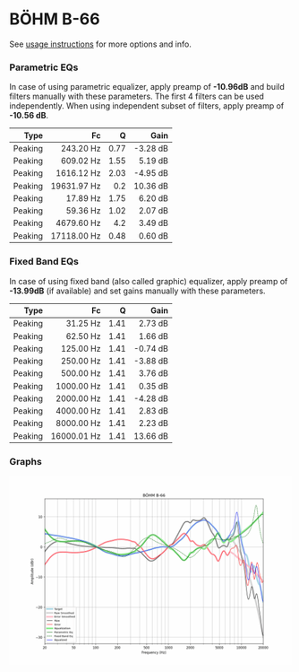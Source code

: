 # BÖHM B-66
See [usage instructions](https://github.com/jaakkopasanen/AutoEq#usage) for more options and info.

### Parametric EQs
In case of using parametric equalizer, apply preamp of **-10.96dB** and build filters manually
with these parameters. The first 4 filters can be used independently.
When using independent subset of filters, apply preamp of **-10.56 dB**.

| Type    | Fc          |    Q | Gain     |
|--------:|------------:|-----:|---------:|
| Peaking | 243.20 Hz   | 0.77 | -3.28 dB |
| Peaking | 609.02 Hz   | 1.55 | 5.19 dB  |
| Peaking | 1616.12 Hz  | 2.03 | -4.95 dB |
| Peaking | 19631.97 Hz | 0.2  | 10.36 dB |
| Peaking | 17.89 Hz    | 1.75 | 6.20 dB  |
| Peaking | 59.36 Hz    | 1.02 | 2.07 dB  |
| Peaking | 4679.60 Hz  | 4.2  | 3.49 dB  |
| Peaking | 17118.00 Hz | 0.48 | 0.60 dB  |

### Fixed Band EQs
In case of using fixed band (also called graphic) equalizer, apply preamp of **-13.99dB**
(if available) and set gains manually with these parameters.

| Type    | Fc          |    Q | Gain     |
|--------:|------------:|-----:|---------:|
| Peaking | 31.25 Hz    | 1.41 | 2.73 dB  |
| Peaking | 62.50 Hz    | 1.41 | 1.66 dB  |
| Peaking | 125.00 Hz   | 1.41 | -0.74 dB |
| Peaking | 250.00 Hz   | 1.41 | -3.88 dB |
| Peaking | 500.00 Hz   | 1.41 | 3.76 dB  |
| Peaking | 1000.00 Hz  | 1.41 | 0.35 dB  |
| Peaking | 2000.00 Hz  | 1.41 | -4.28 dB |
| Peaking | 4000.00 Hz  | 1.41 | 2.83 dB  |
| Peaking | 8000.00 Hz  | 1.41 | 2.23 dB  |
| Peaking | 16000.01 Hz | 1.41 | 13.66 dB |

### Graphs
![](./B%C3%96HM%20B-66.png)
